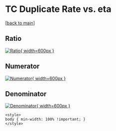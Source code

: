 # TC Duplicate Rate vs. eta

[[back to main](./)]



## Ratio

[![Ratio](../mtv/var/TC_duplrate_stack_eta.png){ width=600px }](../mtv/var/TC_duplrate_stack_eta.pdf)

## Numerator

[![Numerator](../mtv/num/TC_duplrate_stack_eta_num.png){ width=600px }](../mtv/num/TC_duplrate_stack_eta_num.pdf)

## Denominator

[![Denominator](../mtv/den/TC_duplrate_stack_eta_den.png){ width=600px }](../mtv/den/TC_duplrate_stack_eta_den.pdf)


``` {=html}
<style>
body { min-width: 100% !important; }
</style>
```
